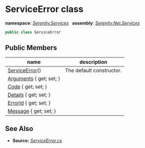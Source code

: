 # ServiceError class
**namespace:** *[Serenity.Services](../README.md#serenity.services-namespace)*   **assembly**: *[Serenity.Net.Services](../README.md)*

```csharp
public class ServiceError
```

## Public Members

| name | description |
| --- | --- |
| [ServiceError](ServiceError/ServiceError.md)() | The default constructor. |
| [Arguments](ServiceError/Arguments.md) { get; set; } |  |
| [Code](ServiceError/Code.md) { get; set; } |  |
| [Details](ServiceError/Details.md) { get; set; } |  |
| [ErrorId](ServiceError/ErrorId.md) { get; set; } |  |
| [Message](ServiceError/Message.md) { get; set; } |  |

## See Also

* **Source:** *[ServiceError.cs](https://github.com/serenity-is/Serenity/blob/master/src/Serenity.Net.Services/Models/ServiceError.cs)*